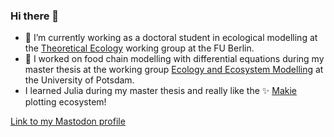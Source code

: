 ### Hi there 👋

- 🌱 I’m currently working as a doctoral student in ecological modelling at the [Theoretical Ecology](https://www.bcp.fu-berlin.de/en/biologie/arbeitsgruppen/botanik/ag_tietjen/index.html) working group at the FU Berlin.
- 🔭 I worked on food chain modelling with differential equations during my master thesis at the working group [Ecology and Ecosystem Modelling](https://www.uni-potsdam.de/en/ibb-ecology/overview) at the University of Potsdam.
- I learned Julia during my master thesis and really like the ✨ [Makie](https://docs.makie.org/stable/) plotting ecosystem!

<a rel="me" href="https://ecoevo.social/@felixnoessler">Link to my Mastodon profile</a>

<!-- - 📫 How to reach me: [LinkedIn](https://www.linkedin.com/in/felix-noessler/)


**FelixNoessler/FelixNoessler** is a ✨ _special_ ✨ repository because its `README.md` (this file) appears on your GitHub profile.

Here are some ideas to get you started:

- 🔭 I’m currently working on ...
- 🌱 I’m currently learning ...
- 👯 I’m looking to collaborate on ...
- 🤔 I’m looking for help with ...
- 💬 Ask me about ...
- 📫 How to reach me: ...
- 😄 Pronouns: ...
- ⚡ Fun fact: ...
-->

